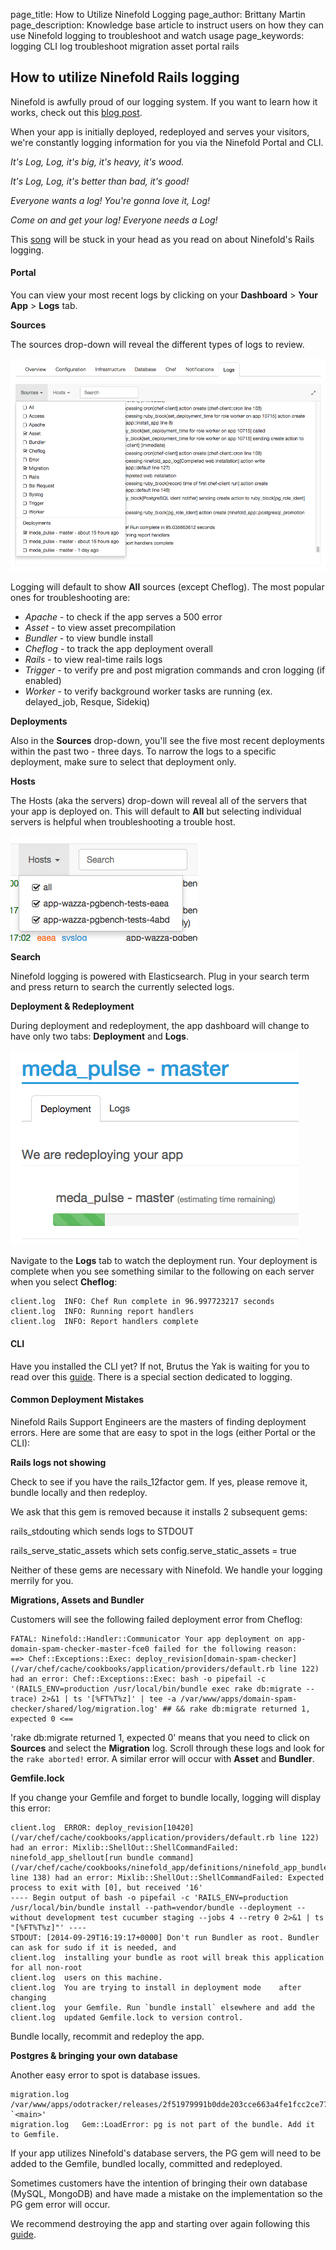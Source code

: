 page_title:       How to Utilize Ninefold Logging
page_author:      Brittany Martin
page_description: Knowledge base article to instruct users on how they can use Ninefold logging to troubleshoot and watch usage
page_keywords:    logging CLI log troubleshoot migration asset portal rails 

## How to utilize Ninefold Rails logging

Ninefold is awfully proud of our logging system. If you want to learn how it works, check out this [blog post](https://ninefold.com/blog/2014/06/25/managing-logs-and-why-elasticsearch-is-amazing/). 

When your app is initially deployed, redeployed and serves your visitors, we're constantly logging information for you via the Ninefold Portal and CLI. 
 
*It's Log, Log, it's big, it's heavy, it's wood.*

*It's Log, Log, it's better than bad, it's good!*

*Everyone wants a log! You're gonna love it, Log!*

*Come on and get your log! Everyone needs a Log!*

This [song](https://www.youtube.com/watch?v=2C7mNr5WMjA) will be stuck in your head as you read on about Ninefold's Rails logging. 

#### Portal 

You can view your most recent logs by clicking on your __Dashboard__ > __Your App__ > __Logs__ tab. 

__Sources__

The sources drop-down will reveal the different types of logs to review. 

![Source Logging](../../img/sourcelog.png)

Logging will default to show __All__ sources (except Cheflog). The most popular ones for troubleshooting are: 

* _Apache_ - to check if the app serves a 500 error 
* _Asset_ - to view asset precompilation
* _Bundler_ - to view bundle install  
* _Cheflog_ - to track the app deployment overall
* _Rails_ -  to view real-time rails logs
* _Trigger_ - to verify pre and post migration commands and cron logging (if enabled)
* _Worker_ - to verify background worker tasks are running (ex. delayed_job, Resque, Sidekiq)  

__Deployments__

Also in the __Sources__ drop-down, you'll see the five most recent deployments within the past two - three days. To narrow the logs to a specific deployment, make sure to select that deployment only. 

__Hosts__

The Hosts (aka the servers) drop-down will reveal all of the servers that your app is deployed on. This will default to __All__ but selecting individual servers is helpful when troubleshooting a trouble host. 

![Host](../../img/host.png)

__Search__ 

Ninefold logging is powered with Elasticsearch. Plug in your search term and press return to search the currently selected logs. 

__Deployment & Redeployment__

During deployment and redeployment, the app dashboard will change to have only two tabs: __Deployment__ and __Logs__. 

![Deploy Log](../../img/deploylog.png)

Navigate to the __Logs__ tab to watch the deployment run. Your deployment is complete when you see something similar to the following on each server when you select __Cheflog__:

	client.log	INFO: Chef Run complete in 96.997723217 seconds
	client.log	INFO: Running report handlers
	client.log	INFO: Report handlers complete

#### CLI

Have you installed the CLI yet? If not, Brutus the Yak is waiting for you to read over this [guide](http://help.ninefold.com/getstarted/how_to_install_and_utilize_the_cli/). There is a special section dedicated to logging. 

#### Common Deployment Mistakes 

Ninefold Rails Support Engineers are the masters of finding deployment errors. Here are some that are easy to spot in the logs (either Portal or the CLI):

__Rails logs not showing__

Check to see if you have the rails_12factor gem. If yes, please remove it, bundle locally and then redeploy. 

We ask that this gem is removed because it installs 2 subsequent gems:

rails_stdouting which sends logs to STDOUT

rails_serve_static_assets which sets config.serve_static_assets = true

Neither of these gems are necessary with Ninefold. We handle your logging merrily for you. 

__Migrations, Assets and Bundler__

Customers will see the following failed deployment error from Cheflog: 

	FATAL: Ninefold::Handler::Communicator Your app deployment on app-domain-spam-checker-master-fce0 failed for the following reason:
	==> Chef::Exceptions::Exec: deploy_revision[domain-spam-checker] (/var/chef/cache/cookbooks/application/providers/default.rb line 122) had an error: Chef::Exceptions::Exec: bash -o pipefail -c '(RAILS_ENV=production /usr/local/bin/bundle exec rake db:migrate --trace) 2>&1 | ts '[%FT%T%z]' | tee -a /var/www/apps/domain-spam-checker/shared/log/migration.log' ## && rake db:migrate returned 1, expected 0 <==

'rake db:migrate returned 1, expected 0' means that you need to click on __Sources__ and select the __Migration__ log. Scroll through these logs and look for the `rake aborted!` error. A similar error will occur with __Asset__ and __Bundler__.

__Gemfile.lock__

If you change your Gemfile and forget to bundle locally, logging will display this error: 

	client.log	ERROR: deploy_revision[10420] (/var/chef/cache/cookbooks/application/providers/default.rb line 122) had an error: Mixlib::ShellOut::ShellCommandFailed: ninefold_app_shellout[run bundle command] (/var/chef/cache/cookbooks/ninefold_app/definitions/ninefold_app_bundle_install.rb line 138) had an error: Mixlib::ShellOut::ShellCommandFailed: Expected process to exit with [0], but received '16' 
	---- Begin output of bash -o pipefail -c 'RAILS_ENV=production /usr/local/bin/bundle install --path=vendor/bundle --deployment --without development test cucumber staging --jobs 4 --retry 0 2>&1 | ts "[%FT%T%z]"' ---- 
	STDOUT: [2014-09-29T16:19:17+0000] Don't run Bundler as root. Bundler can ask for sudo if it is needed, and 
	client.log	installing your bundle as root will break this application for all non-root 
	client.log	users on this machine. 
	client.log	You are trying to install in deployment mode 	after changing 
	client.log	your Gemfile. Run `bundle install` elsewhere and add the 
	client.log	updated Gemfile.lock to version control. 

Bundle locally, recommit and redeploy the app. 

__Postgres & bringing your own database__

Another easy error to spot is database issues. 

	migration.log /var/www/apps/odotracker/releases/2f51979991b0dde203cce663a4fe1fcc2ce771a1/vendor/bundle/ruby/2.1.0/bin/rake:23:in `<main>' 
	migration.log	Gem::LoadError: pg is not part of the bundle. Add it to Gemfile. 

If your app utilizes Ninefold's database servers, the PG gem will need to be added to the Gemfile, bundled locally, committed and redeployed. 

Sometimes customers have the intention of bringing their own database (MySQL, MongoDB) and have made a mistake on the implementation so the PG gem error will occur. 

We recommend destroying the app and starting over again following this [guide](http://help.ninefold.com/apps/deploying_a_rails_app_with_your_own_database/). 




